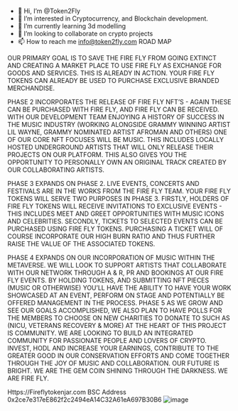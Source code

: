 - 👋 Hi, I’m @Token2Fly
- 👀 I’m interested in Cryptocurrency, and Blockchain development.
- 🌱 I’m currently learning 3d modelling  
- 💞️ I’m looking to collaborate on crypto projects 
- 📫 How to reach me info@token2fly.com
ROAD MAP

OUR PRIMARY GOAL IS TO SAVE THE FIRE FLY FROM GOING EXTINCT AND CREATING A MARKET PLACE TO USE FIRE FLY AS EXCHANGE FOR GOODS AND SERVICES. THIS IS ALREADY IN ACTION. YOUR FIRE FLY TOKENS CAN ALREADY BE USED TO PURCHASE EXCLUSIVE BRANDED MERCHANDISE.

PHASE 2
INCORPORATES THE RELEASE OF FIRE FLY NFT’S - AGAIN THESE CAN BE PURCHASED WITH FIRE FLY, AND FIRE FLY CAN BE RECEIVED. WITH OUR DEVELOPMENT TEAM ENJOYING A HISTORY OF SUCCESS IN THE MUSIC INDUSTRY (WORKING ALONGSIDE GRAMMY WINNING ARTIST LIL WAYNE, GRAMMY NOMINATED ARTIST AFROMAN AND OTHERS) ONE OF OUR CORE NFT FOCUSES WILL BE MUSIC. THIS INCLUDES LOCALLY HOSTED UNDERGROUND ARTISTS THAT WILL ONLY RELEASE THEIR PROJECTS ON OUR PLATFORM. THIS ALSO GIVES YOU THE OPPORTUNITY TO PERSONALLY OWN AN ORIGINAL TRACK CREATED BY OUR COLLABORATING ARTISTS.

PHASE 3
EXPANDS ON PHASE 2. LIVE EVENTS, CONCERTS AND FESTIVALS ARE IN THE WORKS FROM THE FIRE FLY TEAM. YOUR FIRE FLY TOKENS WILL SERVE TWO PURPOSES IN PHASE 3. FIRSTLY, HOLDERS OF FIRE FLY TOKENS WILL RECEIVE INVITATIONS TO EXCLUSIVE EVENTS - THIS INCLUDES MEET AND GREET OPPORTUNITIES WITH MUSIC ICONS AND CELEBRITIES. SECONDLY, TICKETS TO SELECTED EVENTS CAN BE PURCHASED USING FIRE FLY TOKENS. PURCHASING A TICKET WILL OF COURSE INCORPORATE OUR HIGH BURN RATIO AND THUS FURTHER RAISE THE VALUE OF THE ASSOCIATED TOKENS.

PHASE 4
EXPANDS ON OUR INCORPORATION OF MUSIC WITHIN THE METAVERSE. WE WILL LOOK TO SUPPORT ARTISTS THAT COLLABORATE WITH OUR NETWORK THROUGH A & R, PR AND BOOKINGS AT OUR FIRE FLY EVENTS. BY HOLDING TOKENS, AND SUBMITTING NFT PIECES (MUSIC OR OTHERWISE) YOU’LL HAVE THE ABILITY TO HAVE YOUR WORK SHOWCASED AT AN EVENT, PERFORM ON STAGE AND POTENTIALLY BE OFFERED MANAGEMENT IN THE PROCESS. PHASE 5 AS WE GROW AND SEE OUR GOALS ACCOMPLISHED, WE ALSO PLAN TO HAVE POLLS FOR THE MEMBERS TO CHOOSE ON NEW CHARITIES TO DONATE TO SUCH AS (NICU, VETERANS RECOVERY & MORE) AT THE HEART OF THIS PROJECT IS COMMUNITY. WE ARE LOOKING TO BUILD AN INTEGRATED COMMUNITY FOR PASSIONATE PEOPLE AND LOVERS OF CRYPTO. INVEST, HODL AND INCREASE YOUR EARNINGS, CONTRIBUTE TO THE GREATER GOOD IN OUR CONSERVATION EFFORTS AND COME TOGETHER THROUGH THE JOY OF MUSIC AND COLLABORATION. OUR FUTURE IS BRIGHT. WE ARE THE GEM COIN SHINING THROUGH THE DARKNESS. WE ARE FIRE FLY.

Https://Fireflytokenjar.com
BSC Address  0x2ce7e317eE862f2c2494eA14C32A61eA697B30B6
![image](https://user-images.githubusercontent.com/99470200/153557558-f485e1c2-2a53-4510-b1e9-bc6e3784d4b7.png)
